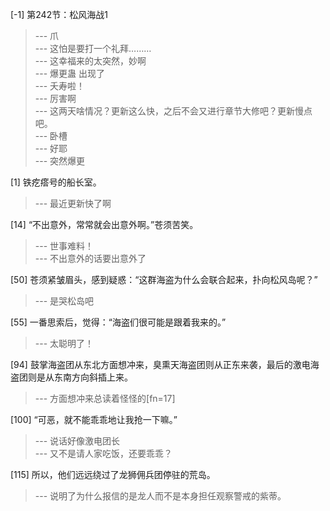 
[-1] 第242节：松风海战1
>--- 爪<br>
>--- 这怕是要打一个礼拜………<br>
>--- 这幸福来的太突然，妙啊<br>
>--- 爆更蛊 出现了<br>
>--- 夭寿啦！<br>
>--- 厉害啊<br>
>--- 这两天啥情况？更新这么快，之后不会又进行章节大修吧？更新慢点吧。<br>
>--- 卧槽<br>
>--- 好耶<br>
>--- 突然爆更<br>

[1] 铁疙瘩号的船长室。
>--- 最近更新快了啊<br>

[14] “不出意外，常常就会出意外啊。”苍须苦笑。
>--- 世事难料！<br>
>--- 不出意外的话要出意外了<br>

[50] 苍须紧皱眉头，感到疑惑：“这群海盗为什么会联合起来，扑向松风岛呢？”
>--- 是哭松岛吧<br>

[55] 一番思索后，觉得：“海盗们很可能是跟着我来的。”
>--- 太聪明了！<br>

[94] 鼓掌海盗团从东北方面想冲来，臭熏天海盗团则从正东来袭，最后的激电海盗团则是从东南方向斜插上来。
>--- 方面想冲来总读着怪怪的[fn=17]<br>

[100] “可恶，就不能乖乖地让我抢一下嘛。”
>--- 说话好像激电团长<br>
>--- 又不是请人家吃饭，还要乖乖？<br>

[115] 所以，他们远远绕过了龙狮佣兵团停驻的荒岛。
>--- 说明了为什么报信的是龙人而不是本身担任观察警戒的紫蒂。<br>
